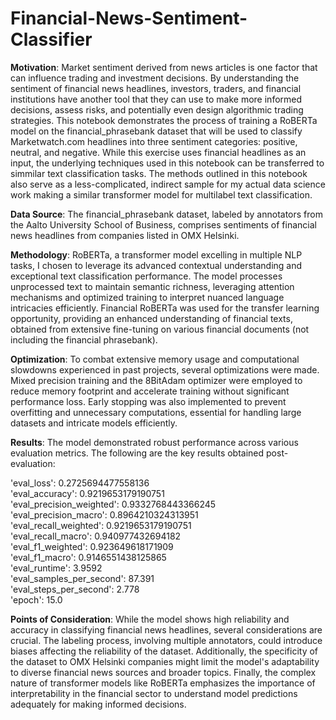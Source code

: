 # Financial-News-Sentiment-Classifier


**Motivation**:
Market sentiment derived from news articles is one factor that can influence trading and investment decisions. By understanding the sentiment of financial news headlines, investors, traders, and financial institutions have another tool that they can use to make more informed decisions, assess risks, and potentially even design algorithmic trading strategies. This notebook demonstrates the process of training a RoBERTa model on the financial_phrasebank dataset that will be used to classify Marketwatch.com headlines into three sentiment categories: positive, neutral, and negative. While this exercise uses financial headlines as an input, the underlying techniques used in this notebook can be transferred to simmilar text classification tasks.
The methods outlined in this notebook also serve as a less-complicated, indirect sample for my actual data science work making a similar transformer model for multilabel text classification.

**Data Source**:
The financial_phrasebank dataset, labeled by annotators from the Aalto University School of Business, comprises sentiments of financial news headlines from companies listed in OMX Helsinki.

**Methodology**:
RoBERTa, a transformer model excelling in multiple NLP tasks, I chosen to leverage its advanced contextual understanding and exceptional text classification performance. The model processes unprocessed text to maintain semantic richness, leveraging attention mechanisms and optimized training to interpret nuanced language intricacies efficiently. Financial RoBERTa was used for the transfer learning opportunity, providing an enhanced understanding of financial texts, obtained from extensive fine-tuning on various financial documents (not including the financial phrasebank).

**Optimization**:
To combat extensive memory usage and computational slowdowns experienced in past projects, several optimizations were made. Mixed precision training and the 8BitAdam optimizer were employed to reduce memory footprint and accelerate training without significant performance loss. Early stopping was also implemented to prevent overfitting and unnecessary computations, essential for handling large datasets and intricate models efficiently.

**Results**:
The model demonstrated robust performance across various evaluation metrics. The following are the key results obtained post-evaluation:

'eval_loss': 0.2725694477558136<br>
'eval_accuracy': 0.9219653179190751<br>
'eval_precision_weighted': 0.9332768443366245<br>
'eval_precision_macro': 0.8964210324313951<br>
'eval_recall_weighted': 0.9219653179190751<br>
'eval_recall_macro': 0.940977432694182<br>
'eval_f1_weighted': 0.923649618171909<br>
'eval_f1_macro': 0.9146551438125865<br>
'eval_runtime': 3.9592<br>
'eval_samples_per_second': 87.391<br>
'eval_steps_per_second': 2.778<br>
'epoch': 15.0<br>

**Points of Consideration**:
While the model shows high reliability and accuracy in classifying financial news headlines, several considerations are crucial. The labeling process, involving multiple annotators, could introduce biases affecting the reliability of the dataset. Additionally, the specificity of the dataset to OMX Helsinki companies might limit the model's adaptability to diverse financial news sources and broader topics. Finally, the complex nature of transformer models like RoBERTa emphasizes the importance of interpretability in the financial sector to understand model predictions adequately for making informed decisions.
